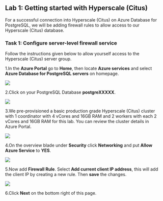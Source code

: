 ## **Lab 1: Getting started with Hyperscale (Citus)**

For a successful connection into Hyperscale (Citus) on Azure Database for PostgreSQL, we will be adding firewall rules to allow access to our Hyperscale (Citus) database.

### Task 1: Configure server-level firewall service

Follow the instructions given below to allow yourself access to the Hyperscale (Citus) server group.
 
1.In the **Azure Portal** go to **Home**, then locate **Azure services** and select **Azure Database for PostgreSQL servers** on homepage.

![](images/azpostgresql.png)


2.Click on your PostgreSQL Database **postgreXXXXX**.

![](images/azpostgresql1.png)

3.We pre-provisioned a basic production grade Hyperscale (Citus) cluster with 1 coordinator with 4 vCores and 16GB RAM and 2 workers with each 2 vCores and 16GB RAM for this lab. You can review the cluster details in Azure Portal. 

![](images/azpostgresqlclusterinfo.png)


4.On the overview blade under **Security** click **Networking** and put **Allow Azure Service** to **YES**.

![](images/2postgresqlfw.png)

5.Now add **Firewall Rule**. Select **Add current client IP address**, this will add the client IP by creating a new rule. Then **save** the changes.

![](images/firewallip1.png)

6.Click **Next** on the bottom right of this page.
